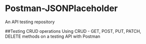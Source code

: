 # Postman-JSONPlaceholder
An API testing repository


##Testing CRUD operations
Using CRUD - GET, POST, PUT, PATCH, DELETE methods on a testing API with Postman
